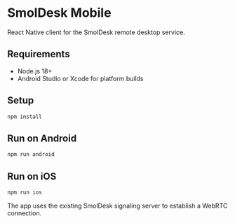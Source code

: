 # SmolDesk Mobile

React Native client for the SmolDesk remote desktop service.

## Requirements
- Node.js 18+
- Android Studio or Xcode for platform builds

## Setup
```bash
npm install
```

## Run on Android
```bash
npm run android
```

## Run on iOS
```bash
npm run ios
```

The app uses the existing SmolDesk signaling server to establish a WebRTC connection.
